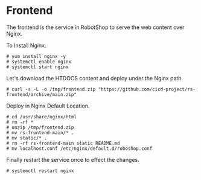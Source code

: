 # Frontend

The frontend is the service in RobotShop to serve the web content over Nginx.

To Install Nginx.

```
# yum install nginx -y
# systemctl enable nginx 
# systemctl start nginx 
```

Let's download the HTDOCS content and deploy under the Nginx path.

```
# curl -s -L -o /tmp/frontend.zip "https://github.com/cicd-project/rs-frontend/archive/main.zip"
```

Deploy in Nginx Default Location.

```
# cd /usr/share/nginx/html
# rm -rf * 
# unzip /tmp/frontend.zip
# mv rs-frontend-main/* .
# mv static/* .
# rm -rf rs-frontend-main static README.md
# mv localhost.conf /etc/nginx/default.d/roboshop.conf
```

Finally restart the service once to effect the changes.

```
# systemctl restart nginx 
```
